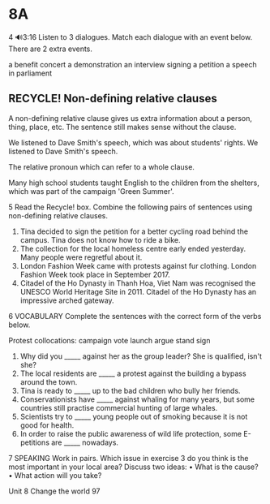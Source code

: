 # 8A

4 🔊3:16 Listen to 3 dialogues. Match each dialogue with an event below. There are 2 extra events.

a benefit concert   a demonstration   an interview
signing a petition   a speech in parliament

## RECYCLE! Non-defining relative clauses
A non-defining relative clause gives us extra information about a person, thing, place, etc. The sentence still makes sense without the clause.

We listened to Dave Smith's speech, which was about students' rights.
We listened to Dave Smith's speech.

The relative pronoun which can refer to a whole clause.

Many high school students taught English to the children from the shelters, which was part of the campaign 'Green Summer'.

5 Read the Recycle! box. Combine the following pairs of sentences using non-defining relative clauses.

1. Tina decided to sign the petition for a better cycling road behind the campus. Tina does not know how to ride a bike.
2. The collection for the local homeless centre early ended yesterday. Many people were regretful about it.
3. London Fashion Week came with protests against fur clothing. London Fashion Week took place in September 2017.
4. Citadel of the Ho Dynasty in Thanh Hoa, Viet Nam was recognised the UNESCO World Heritage Site in 2011. Citadel of the Ho Dynasty has an impressive arched gateway.

6 VOCABULARY Complete the sentences with the correct form of the verbs below.

Protest collocations: campaign   vote   launch   argue   stand   sign

1. Why did you _____ against her as the group leader? She is qualified, isn't she?
2. The local residents are _____ a protest against the building a bypass around the town.
3. Tina is ready to _____ up to the bad children who bully her friends.
4. Conservationists have _____ against whaling for many years, but some countries still practise commercial hunting of large whales.
5. Scientists try to _____ young people out of smoking because it is not good for health.
6. In order to raise the public awareness of wild life protection, some E-petitions are _____ nowadays.

7 SPEAKING Work in pairs. Which issue in exercise 3 do you think is the most important in your local area? Discuss two ideas:
• What is the cause?
• What action will you take?

Unit 8 Change the world 97